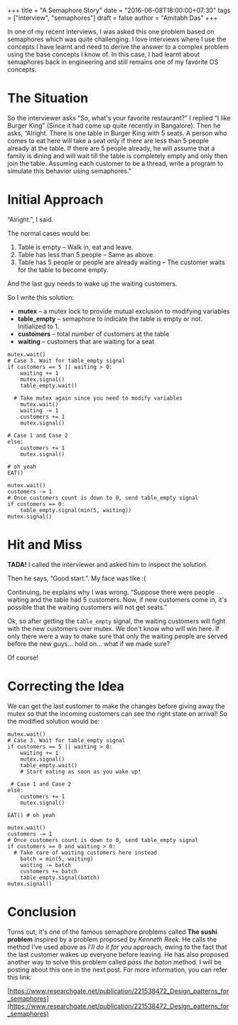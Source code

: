 +++
title = "A Semaphore Story"
date = "2016-06-08T18:00:00+07:30"
tags = ["interview", "semaphores"]
draft = false
author = "Amitabh Das"
+++

In one of my recent interviews, I was asked this one problem based on semaphores which was quite challenging. I love interviews where I use the concepts I have learnt and need to derive the answer to a complex problem using the base concepts I know of. In this case, I had learnt about semaphores back in engineering and still remains one of my favorite OS concepts.

# The Situation

So the interviewer asks “So, what's your favorite restaurant?” I replied “I like Burger King” (Since it had come up quite recently in Bangalore). Then he asks, “Alright. There is one table in Burger King with 5 seats. A person who comes to eat here will take a seat only if there are less than 5 people already at the table. If there are 5 people already, he will assume that a family is dining and will wait till the table is completely empty and only then join the table. Assuming each customer to be a thread, write a program to simulate this behavior using semaphores.”

# Initial Approach

“Alright.”, I said.

The normal cases would be:

1.  Table is empty – Walk in, eat and leave.
2.  Table has less than 5 people – Same as above.
3.  Table has 5 people or people are already waiting – The customer waits for the table to become empty.

And the last guy needs to wake up the waiting customers.

So I write this solution:

*   **mutex** – a mutex lock to provide mutual exclusion to modifying variables
*   **table_empty** – semaphore to indicate the table is empty or not. Initialized to 1.
*   **customers** – total number of customers at the table
*   **waiting** – customers that are waiting for a seat

```
mutex.wait()
# Case 3. Wait for table_empty signal
if customers == 5 || waiting > 0:
	waiting += 1
	mutex.signal()
	table_empty.wait()

  # Take mutex again since you need to modify variables
	mutex.wait()
	waiting -= 1
	customers += 1
	mutex.signal()

# Case 1 and Case 2
else:
	customers += 1
	mutex.signal()

# oh yeah
EAT()

mutex.wait()
customers -= 1
# Once customers count is down to 0, send table_empty signal
if customers == 0:
	table_empty.signal(min(5, waiting))
mutex.signal()
```

# Hit and Miss

**TADA!** I called the interviewer and asked him to inspect the solution.

Then he says, “Good start.”. My face was like :(

Continuing, he explains why I was wrong. “Suppose there were people waiting and the table had 5 customers. Now, if new customers come in, it's possible that the waiting customers will not get seats.”

Ok, so after getting the `table_empty` signal, the waiting customers will fight with the new customers over mutex. We don't know who will win here. If only there were a way to make sure that only the waiting people are served before the new guys... hold on... what if we made sure?

Of course!

# Correcting the Idea

We can get the last customer to make the changes before giving away the mutex so that the incoming customers can see the right state on arrival! So the modified solution would be:

```
mutex.wait()
# Case 3. Wait for table_empty signal
if customers == 5 || waiting > 0:
	waiting += 1
	mutex.signal()
	table_empty.wait()
	# Start eating as soon as you wake up!

 # Case 1 and Case 2
else:
	customers += 1
	mutex.signal()

EAT() # oh yeah

mutex.wait()
customers -= 1
# Once customers count is down to 0, send table_empty signal
if customers == 0 and waiting > 0:
  # Take care of waiting customers here instead
	batch = min(5, waiting)
	waiting -= batch
	customers += batch
	table_empty.signal(batch)
mutex.signal()
```

# Conclusion

Turns out, it's one of the famous semaphore problems called **The sushi problem** inspired by a problem proposed by _Kenneth Reek_. He calls the method I’ve used above as _I’ll do it for you_ approach, owing to the fact that the last customer wakes up everyone before leaving. He has also proposed another way to solve this problem called _pass the baton_ method. I will be posting about this one in the next post. For more information, you can refer this link: 

[https://www.researchgate.net/publication/221538472_Design_patterns_for_semaphores](https://www.researchgate.net/publication/221538472_Design_patterns_for_semaphores)
